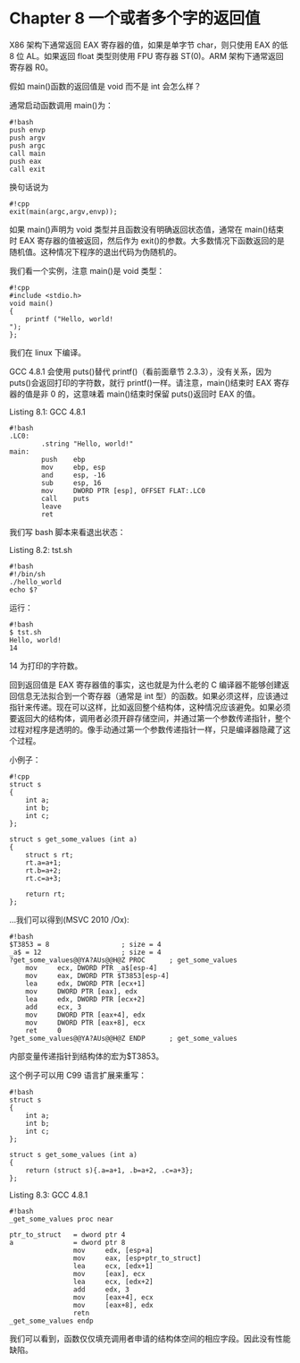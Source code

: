 # Chapter 8 一个或者多个字的返回值

X86 架构下通常返回 EAX 寄存器的值，如果是单字节 char，则只使用 EAX 的低 8 位 AL。如果返回 float 类型则使用 FPU 寄存器 ST(0)。ARM 架构下通常返回寄存器 R0。

假如 main()函数的返回值是 void 而不是 int 会怎么样？

通常启动函数调用 main()为：

```
#!bash
push envp
push argv
push argc
call main
push eax
call exit 
```

换句话说为

```
#!cpp
exit(main(argc,argv,envp)); 
```

如果 main()声明为 void 类型并且函数没有明确返回状态值，通常在 main()结束时 EAX 寄存器的值被返回，然后作为 exit()的参数。大多数情况下函数返回的是随机值。这种情况下程序的退出代码为伪随机的。

我们看一个实例，注意 main()是 void 类型：

```
#!cpp
#include <stdio.h>
void main()
{
    printf ("Hello, world!
");
}; 
```

我们在 linux 下编译。

GCC 4.8.1 会使用 puts()替代 printf()（看前面章节 2.3.3），没有关系，因为 puts()会返回打印的字符数，就行 printf()一样。请注意，main()结束时 EAX 寄存器的值是非 0 的，这意味着 main()结束时保留 puts()返回时 EAX 的值。

Listing 8.1: GCC 4.8.1

```
#!bash
.LC0:
        .string "Hello, world!"
main:
        push    ebp
        mov     ebp, esp
        and     esp, -16
        sub     esp, 16
        mov     DWORD PTR [esp], OFFSET FLAT:.LC0
        call    puts
        leave
        ret 
```

我们写 bash 脚本来看退出状态：

Listing 8.2: tst.sh

```
#!bash
#!/bin/sh
./hello_world
echo $? 
```

运行：

```
#!bash
$ tst.sh
Hello, world!
14 
```

14 为打印的字符数。

回到返回值是 EAX 寄存器值的事实，这也就是为什么老的 C 编译器不能够创建返回信息无法拟合到一个寄存器（通常是 int 型）的函数。如果必须这样，应该通过指针来传递。现在可以这样，比如返回整个结构体，这种情况应该避免。如果必须要返回大的结构体，调用者必须开辟存储空间，并通过第一个参数传递指针，整个过程对程序是透明的。像手动通过第一个参数传递指针一样，只是编译器隐藏了这个过程。

小例子：

```
#!cpp
struct s
{
    int a;
    int b;
    int c;
};

struct s get_some_values (int a)
{
    struct s rt;
    rt.a=a+1;
    rt.b=a+2;
    rt.c=a+3;

    return rt;
}; 
```

…我们可以得到(MSVC 2010 /Ox):

```
#!bash
$T3853 = 8                  ; size = 4
_a$ = 12                    ; size = 4
?get_some_values@@YA?AUs@@H@Z PROC      ; get_some_values
    mov     ecx, DWORD PTR _a$[esp-4]
    mov     eax, DWORD PTR $T3853[esp-4]
    lea     edx, DWORD PTR [ecx+1]
    mov     DWORD PTR [eax], edx
    lea     edx, DWORD PTR [ecx+2]
    add     ecx, 3
    mov     DWORD PTR [eax+4], edx
    mov     DWORD PTR [eax+8], ecx
    ret     0
?get_some_values@@YA?AUs@@H@Z ENDP      ; get_some_values 
```

内部变量传递指针到结构体的宏为$T3853。

这个例子可以用 C99 语言扩展来重写：

```
#!bash
struct s
{
    int a;
    int b;
    int c;
};

struct s get_some_values (int a)
{
    return (struct s){.a=a+1, .b=a+2, .c=a+3};
}; 
```

Listing 8.3: GCC 4.8.1

```
#!bash
_get_some_values proc near

ptr_to_struct   = dword ptr 4
a               = dword ptr 8
                mov     edx, [esp+a]
                mov     eax, [esp+ptr_to_struct]
                lea     ecx, [edx+1]
                mov     [eax], ecx
                lea     ecx, [edx+2]
                add     edx, 3
                mov     [eax+4], ecx
                mov     [eax+8], edx
                retn
_get_some_values endp 
```

我们可以看到，函数仅仅填充调用者申请的结构体空间的相应字段。因此没有性能缺陷。